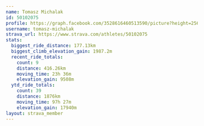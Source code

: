 ```yaml
---
name: Tomasz Michalak
id: 50102075
profile: https://graph.facebook.com/3528616460513590/picture?height=256&width=256
username: tomasz-michalak
strava_url: https://www.strava.com/athletes/50102075
stats:
  biggest_ride_distance: 177.13km
  biggest_climb_elevation_gain: 1987.2m
  recent_ride_totals:
    count: 9
    distance: 416.26km
    moving_time: 23h 36m
    elevation_gain: 9508m
  ytd_ride_totals:
    count: 39
    distance: 1876km
    moving_time: 97h 27m
    elevation_gain: 17940m
layout: strava_member
--- 
```

